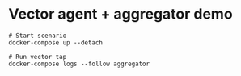 # Vector agent + aggregator demo

```shell
# Start scenario
docker-compose up --detach

# Run vector tap
docker-compose logs --follow aggregator
```